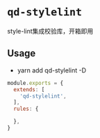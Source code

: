 # `qd-stylelint`

style-lint集成校验库，开箱即用

## Usage

- yarn add qd-stylelint -D

```js
module.exports = {
  extends: [
    'qd-stylelint',
  ],
  rules: {

  },
}
```
